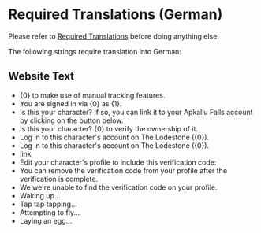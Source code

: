 # Required Translations (German)

Please refer to [Required Translations](https://github.com/ApkalluFalls/alpha/blob/master/Required%20Translations.md) before doing anything else.

The following strings require translation into German:

## Website Text

* {0} to make use of manual tracking features.
* You are signed in via {0} as {1}.
* Is this your character? If so, you can link it to your Apkallu Falls account by clicking on the button below.
* Is this your character? {0} to verify the ownership of it.
* Log in to this character\'s account on The Lodestone ({0}).
* Log in to this character\'s account on The Lodestone ({0}).
* link
* Edit your character\'s profile to include this verification code:
* You can remove the verification code from your profile after the verification is complete.
* We we\'re unable to find the verification code on your profile.
* Waking up...
* Tap tap tapping...
* Attempting to fly...
* Laying an egg...